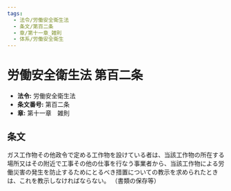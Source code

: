 ```yaml
---
tags:
  - 法令/労働安全衛生法
  - 条文/第百二条
  - 章/第十一章_雑則
  - 体系/労働安全衛生
---
```

# 労働安全衛生法 第百二条

- **法令:** 労働安全衛生法
- **条文番号:** 第百二条
- **章:** 第十一章　雑則

## 条文
ガス工作物その他政令で定める工作物を設けている者は、当該工作物の所在する場所又はその附近で工事その他の仕事を行なう事業者から、当該工作物による労働災害の発生を防止するためにとるべき措置についての教示を求められたときは、これを教示しなければならない。
（書類の保存等）

